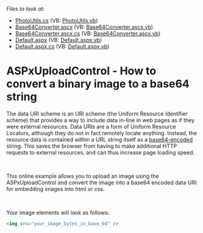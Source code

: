 <!-- default file list -->
*Files to look at*:

* [PhotoUtils.cs](./CS/App_Code/PhotoUtils.cs) (VB: [PhotoUtils.vb](./VB/App_Code/PhotoUtils.vb))
* [Base64Converter.ascx](./CS/Base64Converter.ascx) (VB: [Base64Converter.ascx.vb](./VB/Base64Converter.ascx.vb))
* [Base64Converter.ascx.cs](./CS/Base64Converter.ascx.cs) (VB: [Base64Converter.ascx.vb](./VB/Base64Converter.ascx.vb))
* [Default.aspx](./CS/Default.aspx) (VB: [Default.aspx.vb](./VB/Default.aspx.vb))
* [Default.aspx.cs](./CS/Default.aspx.cs) (VB: [Default.aspx.vb](./VB/Default.aspx.vb))
<!-- default file list end -->
# ASPxUploadControl - How to convert a binary image to a base64 string


<p>The data URI scheme is an URI scheme (the Uniform Resource Identifier scheme) that provides a way to include data in-line in web pages as if they were external resources. Data URIs are a form of Uniform Resource Locators, although they do not in fact remotely locate anything. Instead, the resource data is contained within a URL string itself as a <a href="http://en.wikipedia.org/wiki/Base64"><u>base64-encoded</u></a> string. This saves the browser from having to make additional HTTP requests to external resources, and can thus increase page loading speed. </p><br />
<p>This online example allows you to upload an image using the ASPxUploadControl and convert the image into a base64 encoded data URI for embedding images into html or css. </p><br />
<p>Your image elements will look as follows: </p>

```html
<img src="your_image_bytes_in_base_64" />
```

<p> </p>

<br/>


